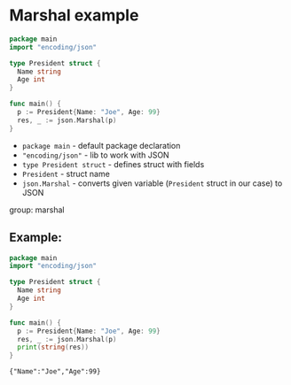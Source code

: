# Marshal example

```go
package main
import "encoding/json"

type President struct {
  Name string
  Age int
}

func main() {
  p := President{Name: "Joe", Age: 99}
  res, _ := json.Marshal(p)
}
```

- `package main` - default package declaration
- `"encoding/json"` - lib to work with JSON
- `type President struct` - defines struct with fields
- `President` - struct name
- `json.Marshal` - converts given variable (`President` struct in our case) to JSON

group: marshal

## Example: 
```go
package main
import "encoding/json"

type President struct {
  Name string
  Age int
}

func main() {
  p := President{Name: "Joe", Age: 99}
  res, _ := json.Marshal(p)
  print(string(res))
}
```
```
{"Name":"Joe","Age":99}
```

